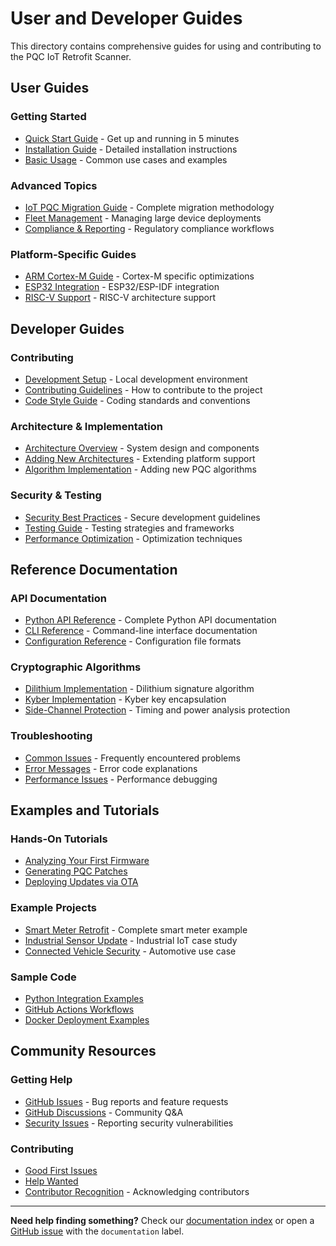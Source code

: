 # User and Developer Guides

This directory contains comprehensive guides for using and contributing to the PQC IoT Retrofit Scanner.

## User Guides

### Getting Started
- [Quick Start Guide](quick-start.md) - Get up and running in 5 minutes
- [Installation Guide](installation.md) - Detailed installation instructions
- [Basic Usage](basic-usage.md) - Common use cases and examples

### Advanced Topics
- [IoT PQC Migration Guide](migration-guide.md) - Complete migration methodology
- [Fleet Management](fleet-management.md) - Managing large device deployments
- [Compliance & Reporting](compliance.md) - Regulatory compliance workflows

### Platform-Specific Guides
- [ARM Cortex-M Guide](platforms/arm-cortex-m.md) - Cortex-M specific optimizations
- [ESP32 Integration](platforms/esp32.md) - ESP32/ESP-IDF integration
- [RISC-V Support](platforms/riscv.md) - RISC-V architecture support

## Developer Guides

### Contributing
- [Development Setup](dev/development-setup.md) - Local development environment
- [Contributing Guidelines](../CONTRIBUTING.md) - How to contribute to the project
- [Code Style Guide](dev/code-style.md) - Coding standards and conventions

### Architecture & Implementation
- [Architecture Overview](../ARCHITECTURE.md) - System design and components
- [Adding New Architectures](dev/new-architectures.md) - Extending platform support
- [Algorithm Implementation](dev/algorithms.md) - Adding new PQC algorithms

### Security & Testing
- [Security Best Practices](dev/security-practices.md) - Secure development guidelines
- [Testing Guide](dev/testing.md) - Testing strategies and frameworks
- [Performance Optimization](dev/performance.md) - Optimization techniques

## Reference Documentation

### API Documentation
- [Python API Reference](api/python-api.md) - Complete Python API documentation
- [CLI Reference](api/cli-reference.md) - Command-line interface documentation
- [Configuration Reference](api/configuration.md) - Configuration file formats

### Cryptographic Algorithms
- [Dilithium Implementation](crypto/dilithium.md) - Dilithium signature algorithm
- [Kyber Implementation](crypto/kyber.md) - Kyber key encapsulation
- [Side-Channel Protection](crypto/side-channels.md) - Timing and power analysis protection

### Troubleshooting
- [Common Issues](troubleshooting/common-issues.md) - Frequently encountered problems
- [Error Messages](troubleshooting/error-messages.md) - Error code explanations
- [Performance Issues](troubleshooting/performance.md) - Performance debugging

## Examples and Tutorials

### Hands-On Tutorials
- [Analyzing Your First Firmware](tutorials/first-analysis.md)
- [Generating PQC Patches](tutorials/patch-generation.md)
- [Deploying Updates via OTA](tutorials/ota-deployment.md)

### Example Projects
- [Smart Meter Retrofit](examples/smart-meter/) - Complete smart meter example
- [Industrial Sensor Update](examples/industrial-sensor/) - Industrial IoT case study
- [Connected Vehicle Security](examples/connected-vehicle/) - Automotive use case

### Sample Code
- [Python Integration Examples](examples/python-api/)
- [GitHub Actions Workflows](examples/github-actions/)
- [Docker Deployment Examples](examples/docker/)

## Community Resources

### Getting Help
- [GitHub Issues](https://github.com/terragon-ai/pqc-iot-retrofit-scanner/issues) - Bug reports and feature requests
- [GitHub Discussions](https://github.com/terragon-ai/pqc-iot-retrofit-scanner/discussions) - Community Q&A
- [Security Issues](../SECURITY.md) - Reporting security vulnerabilities

### Contributing
- [Good First Issues](https://github.com/terragon-ai/pqc-iot-retrofit-scanner/labels/good%20first%20issue)
- [Help Wanted](https://github.com/terragon-ai/pqc-iot-retrofit-scanner/labels/help%20wanted)
- [Contributor Recognition](../CONTRIBUTORS.md) - Acknowledging contributors

---

**Need help finding something?** Check our [documentation index](../README.md) or open a [GitHub issue](https://github.com/terragon-ai/pqc-iot-retrofit-scanner/issues) with the `documentation` label.